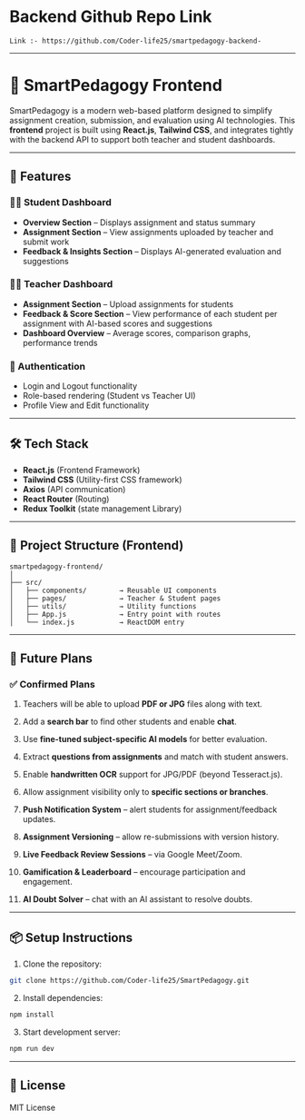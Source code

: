 # Backend Github Repo Link

```
Link :- https://github.com/Coder-life25/smartpedagogy-backend-

```

---

# 📘 SmartPedagogy Frontend

SmartPedagogy is a modern web-based platform designed to simplify assignment creation, submission, and evaluation using AI technologies. This **frontend** project is built using **React.js**, **Tailwind CSS**, and integrates tightly with the backend API to support both teacher and student dashboards.

---

## 🚀 Features

### 🧑‍🎓 Student Dashboard

- **Overview Section** – Displays assignment and status summary
- **Assignment Section** – View assignments uploaded by teacher and submit work
- **Feedback & Insights Section** – Displays AI-generated evaluation and suggestions

### 👨‍🏫 Teacher Dashboard

- **Assignment Section** – Upload assignments for students
- **Feedback & Score Section** – View performance of each student per assignment with AI-based scores and suggestions
- **Dashboard Overview** – Average scores, comparison graphs, performance trends

### 🔐 Authentication

- Login and Logout functionality
- Role-based rendering (Student vs Teacher UI)
- Profile View and Edit functionality

---

## 🛠️ Tech Stack

- **React.js** (Frontend Framework)
- **Tailwind CSS** (Utility-first CSS framework)
- **Axios** (API communication)
- **React Router** (Routing)
- **Redux Toolkit** (state management Library)

---

## 📂 Project Structure (Frontend)

```
smartpedagogy-frontend/
│
├── src/
│   ├── components/        → Reusable UI components
│   ├── pages/             → Teacher & Student pages
│   ├── utils/             → Utility functions
│   ├── App.js             → Entry point with routes
│   └── index.js           → ReactDOM entry
```

---

## 🔮 Future Plans

### ✅ Confirmed Plans

1. Teachers will be able to upload **PDF or JPG** files along with text.
2. Add a **search bar** to find other students and enable **chat**.
3. Use **fine-tuned subject-specific AI models** for better evaluation.
4. Extract **questions from assignments** and match with student answers.
5. Enable **handwritten OCR** support for JPG/PDF (beyond Tesseract.js).
6. Allow assignment visibility only to **specific sections or branches**.

7. **Push Notification System** – alert students for assignment/feedback updates.
8. **Assignment Versioning** – allow re-submissions with version history.
9. **Live Feedback Review Sessions** – via Google Meet/Zoom.
10. **Gamification & Leaderboard** – encourage participation and engagement.
11. **AI Doubt Solver** – chat with an AI assistant to resolve doubts.

---

## 📦 Setup Instructions

1. Clone the repository:

```bash
git clone https://github.com/Coder-life25/SmartPedagogy.git
```

2. Install dependencies:

```bash
npm install
```

3. Start development server:

```bash
npm run dev
```

---

## 📄 License

MIT License
